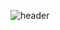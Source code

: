 ![header](https://capsule-render.vercel.app/api?type=transparent&theme=default&text=Geonho%20Lee&desc=Game%20Programmer)

